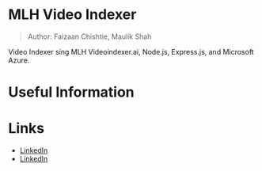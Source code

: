 # MLH Video Indexer
> Author: Faizaan Chishtie, Maulik Shah

Video Indexer sing MLH Videoindexer.ai, Node.js, Express.js, and Microsoft Azure.

# Useful Information

# Links 

* [LinkedIn](https://www.linkedin.com/in/fchishtie/)
* [LinkedIn](https://www.linkedin.com/in/maulikshah87/)
